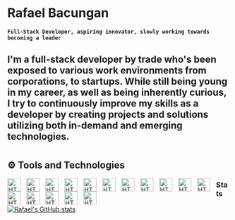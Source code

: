 # Rafael Bacungan

**`Full-Stack Developer, aspiring innovator, slowly working towards becoming a leader`**

I'm a full-stack developer by trade who's been exposed to various work environments from corporations, to startups. While still being young in my career, as well as being inherently curious, I try to continuously improve my skills as a developer by creating projects and solutions utilizing both in-demand and emerging technologies.
---

#

## ⚙️ Tools and Technologies
<img align="left" alt="HTML" width="30px" style="padding-right:10px" src="https://cdn.jsdelivr.net/gh/devicons/devicon/icons/html5/html5-original.svg" /> 
<img align="left" alt="HTML" width="30px" style="padding-right:10px" src="https://cdn.jsdelivr.net/gh/devicons/devicon/icons/css3/css3-original.svg" />
<img align="left" alt="HTML" width="30px" style="padding-right:10px" src="https://cdn.jsdelivr.net/gh/devicons/devicon/icons/javascript/javascript-original.svg" />
<img align="left" alt="HTML" width="30px" style="padding-right:10px" src="https://cdn.jsdelivr.net/gh/devicons/devicon/icons/git/git-original.svg" />
<img align="left" alt="HTML" width="30px" style="padding-right:10px" src="https://cdn.jsdelivr.net/gh/devicons/devicon/icons/typescript/typescript-original.svg" />
<img align="left" alt="HTML" width="30px" style="padding-right:10px" src="https://cdn.jsdelivr.net/gh/devicons/devicon/icons/vuejs/vuejs-original.svg" />
<img align="left" alt="HTML" width="30px" style="padding-right:10px" src="https://cdn.jsdelivr.net/gh/devicons/devicon/icons/nuxtjs/nuxtjs-original.svg" />
<img align="left" alt="HTML" width="30px" style="padding-right:10px" src="https://cdn.jsdelivr.net/gh/devicons/devicon/icons/react/react-original.svg" />
<img align="left" alt="HTML" width="30px" style="padding-right:10px" src="https://cdn.jsdelivr.net/gh/devicons/devicon/icons/nodejs/nodejs-original.svg" />
<img align="left" alt="HTML" width="30px" style="padding-right:10px" src="https://cdn.jsdelivr.net/gh/devicons/devicon/icons/php/php-original.svg" />          
<img align="left" alt="HTML" width="30px" style="padding-right:10px" src="https://cdn.jsdelivr.net/gh/devicons/devicon/icons/laravel/laravel-plain.svg" />
<img align="left" alt="HTML" width="30px" style="padding-right:10px" src="https://cdn.jsdelivr.net/gh/devicons/devicon/icons/codeigniter/codeigniter-plain.svg" />
<img align="left" alt="HTML" width="30px" style="padding-right:10px" src="https://cdn.jsdelivr.net/gh/devicons/devicon/icons/python/python-original.svg" />
<img align="left" alt="HTML" width="30px" style="padding-right:10px" src="https://cdn.jsdelivr.net/gh/devicons/devicon/icons/django/django-plain.svg" />
<img align="left" alt="HTML" width="30px" style="padding-right:10px" src="https://cdn.jsdelivr.net/gh/devicons/devicon/icons/go/go-original.svg" />
<img align="left" alt="HTML" width="30px" style="padding-right:10px" src="https://cdn.jsdelivr.net/gh/devicons/devicon/icons/mysql/mysql-original.svg" />

### Stats
[![Rafael's GitHub stats](https://github-readme-stats.vercel.app/api?username=rafaelbacungan)](https://github.com/rafaelbacungan/github-readme-stats)